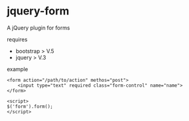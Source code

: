 # jquery-form
A jQuery plugin for forms

requires

- bootstrap > V.5
- jquery > V.3

example

```
<form action="/path/to/action" methos="post">
    <input type="text" required class="form-control" name="name">
</form>

<script>
$('form').form();
</script>
```
